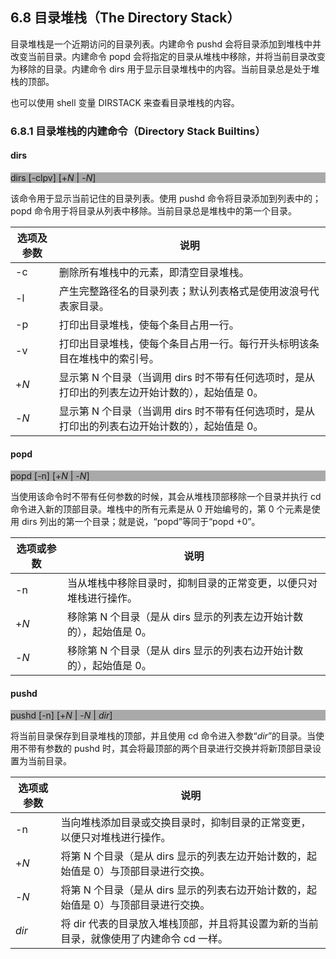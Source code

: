 ## 6.8 目录堆栈（The Directory Stack）

目录堆栈是一个近期访问的目录列表。内建命令 pushd 会将目录添加到堆栈中并改变当前目录。内建命令 popd 会将指定的目录从堆栈中移除，并将当前目录改变为移除的目录。内建命令 dirs 用于显示目录堆栈中的内容。当前目录总是处于堆栈的顶部。

也可以使用 shell 变量 DIRSTACK 来查看目录堆栈的内容。

### 6.8.1 目录堆栈的内建命令（Directory Stack Builtins）

#### dirs

<p style="background-color: darkgrey">
dirs [-clpv] [+<i>N</i> | -<i>N</i>]
</p>

该命令用于显示当前记住的目录列表。使用 pushd 命令将目录添加到列表中的；popd 命令用于将目录从列表中移除。当前目录总是堆栈中的第一个目录。

| 选项及参数 | 说明                                                                                            |
| ---------- | ----------------------------------------------------------------------------------------------- |
| -c         | 删除所有堆栈中的元素，即清空目录堆栈。                                                          |
| -l         | 产生完整路径名的目录列表；默认列表格式是使用波浪号代表家目录。                                  |
| -p         | 打印出目录堆栈，使每个条目占用一行。                                                            |
| -v         | 打印出目录堆栈，使每个条目占用一行。每行开头标明该条目在堆栈中的索引号。                        |
| +_N_       | 显示第 N 个目录（当调用 dirs 时不带有任何选项时，是从打印出的列表左边开始计数的），起始值是 0。 |
| -_N_       | 显示第 N 个目录（当调用 dirs 时不带有任何选项时，是从打印出的列表右边开始计数的），起始值是 0。 |

#### popd

<p style="background-color: darkgrey">
popd [-n] [+<i>N</i> | -<i>N</i>]
</p>

当使用该命令时不带有任何参数的时候，其会从堆栈顶部移除一个目录并执行 cd 命令进入新的顶部目录。堆栈中的所有元素是从 0 开始编号的，第 0 个元素是使用 dirs 列出的第一个目录；就是说，“popd”等同于“popd +0”。

| 选项或参数 | 说明                                                                |
| ---------- | ------------------------------------------------------------------- |
| -n         | 当从堆栈中移除目录时，抑制目录的正常变更，以便只对堆栈进行操作。    |
| +_N_       | 移除第 N 个目录（是从 dirs 显示的列表左边开始计数的），起始值是 0。 |
| -_N_       | 移除第 N 个目录（是从 dirs 显示的列表右边开始计数的），起始值是 0。 |

#### pushd

<p style="background-color: darkgrey">
pushd [-n] [+<i>N</i> | -<i>N</i> | <i>dir</i>]
</p>

将当前目录保存到目录堆栈的顶部，并且使用 cd 命令进入参数“_dir_”的目录。当使用不带有参数的 pushd 时，其会将最顶部的两个目录进行交换并将新顶部目录设置为当前目录。

| 选项或参数 | 说明                                                                                    |
| ---------- | --------------------------------------------------------------------------------------- |
| -n         | 当向堆栈添加目录或交换目录时，抑制目录的正常变更，以便只对堆栈进行操作。                |
| +_N_       | 将第 N 个目录（是从 dirs 显示的列表左边开始计数的，起始值是 0）与顶部目录进行交换。     |
| -_N_       | 将第 N 个目录（是从 dirs 显示的列表右边开始计数的，起始值是 0）与顶部目录进行交换。     |
| _dir_      | 将 dir 代表的目录放入堆栈顶部，并且将其设置为新的当前目录，就像使用了内建命令 cd 一样。 |
